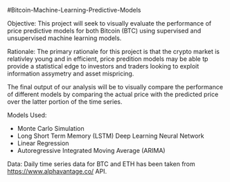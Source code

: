 #Bitcoin-Machine-Learning-Predictive-Models

Objective: This project will seek to visually evaluate the performance of price predictive models for both Bitcoin (BTC) using supervised and unsupervised machine learning models.

Rationale: The primary rationale for this project is that the crypto market is relativley young and in efficient, price predition models may be able tp provide a statistical edge to investors and traders looking to exploit information assymetry and asset mispricing.

The final output of our analysis will be to visually compare the performance of different models by comparing the actual price with the predicted price over the latter portion of the time series.

Models Used:

- Monte Carlo Simulation
- Long Short Term Memory (LSTM) Deep Learning Neural Network
- Linear Regression
- Autoregressive Integrated Moving Average (ARIMA)

Data: Daily time series data for BTC and ETH has been taken from https://www.alphavantage.co/ API.
